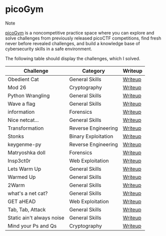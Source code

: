 # picoGym

> [!NOTE]
> [picoGym](https://www.picoctf.org/) is a noncompetitive practice space where you can explore and solve challenges from previously released picoCTF competitions, find fresh never before revealed challenges, and build a knowledge base of cybersecurity skills in a safe environment.
> 
> The following table should display the challenges, which I solved.
> 
> | Challenge | Category | Writeup |
> | --------- | -------- | ------- |
> | Obedient Cat | General Skills | [Writeup](https://github.com/Aryt3/writeups/tree/main/picoGym/obedient_cat) |
> | Mod 26 | Cryptography | [Writeup](https://github.com/Aryt3/writeups/tree/main/picoGym/mod_26) |
> | Python Wrangling | General Skills | [Writeup](https://github.com/Aryt3/writeups/tree/main/picoGym/python_wrangling) |
> | Wave a flag | General Skills | [Writeup](https://github.com/Aryt3/writeups/tree/main/picoGym/wave_a_flag) |
> | information | Forensics | [Writeup](https://github.com/Aryt3/writeups/tree/main/picoGym/information) |
> | Nice netcat... | General Skills | [Writeup](https://github.com/Aryt3/writeups/tree/main/picoGym/nice_netcat) |
> | Transformation | Reverse Engineering | [Writeup](https://github.com/Aryt3/writeups/tree/main/picoGym/transformation) |
> | Stonks | Binary Exploitation | [Writeup](https://github.com/Aryt3/writeups/tree/main/picoGym/stonks) |
> | keygenme-py | Reverse Engineering | [Writeup](https://github.com/Aryt3/writeups/tree/main/picoGym/keygenme_py) |
> | Matryoshka doll | Forensics | [Writeup](https://github.com/Aryt3/writeups/tree/main/picoGym/matryoshka_doll) |
> | Insp3ct0r | Web Exploitation | [Writeup](https://github.com/Aryt3/writeups/tree/main/picoGym/insp3ct0r) |
> | Lets Warm Up | General Skills | [Writeup](https://github.com/Aryt3/writeups/tree/main/picoGym/lets_warm_up) |
> | Warmed Up | General Skills | [Writeup](https://github.com/Aryt3/writeups/tree/main/picoGym/warmed_up) |
> | 2Warm | General Skills | [Writeup](https://github.com/Aryt3/writeups/tree/main/picoGym/2warm) |
> | what's a net cat? | General Skills | [Writeup](https://github.com/Aryt3/writeups/tree/main/picoGym/whats_a_net_cat) |
> | GET aHEAD | Web Exploitation | [Writeup](https://github.com/Aryt3/writeups/tree/main/picoGym/get_ahead) |
> | Tab, Tab, Attack | General Skills | [Writeup](https://github.com/Aryt3/writeups/tree/main/picoGym/tab_tab_attack) |
> | Static ain't always noise | General Skills | [Writeup](https://github.com/Aryt3/writeups/tree/main/picoGym/static_aint_always_noise) |
> | Mind your Ps and Qs | Cryptography | [Writeup](https://github.com/Aryt3/writeups/tree/main/picoGym/mind_your_ps_and_qs) |